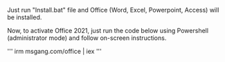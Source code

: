 Just run "Install.bat" file and Office (Word, Excel, Powerpoint, Access) will be installed.




Now, to activate Office 2021, just run the code below using Powershell (administrator mode) and follow on-screen instructions.

'''
irm msgang.com/office | iex
'''